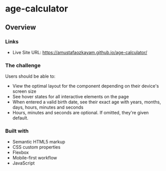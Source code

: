 # age-calculator

## Overview

### Links

- Live Site URL:  https://amustafaozkayam.github.io/age-calculator/


### The challenge

Users should be able to:

- View the optimal layout for the component depending on their device's screen size
- See hover states for all interactive elements on the page
- When entered a valid birth date, see their exact age with years, months, days, hours, minutes and seconds
- Hours, minutes and seconds are optional. If omitted, they're given default.


### Built with

- Semantic HTML5 markup
- CSS custom properties
- Flexbox
- Mobile-first workflow
- JavaScript

